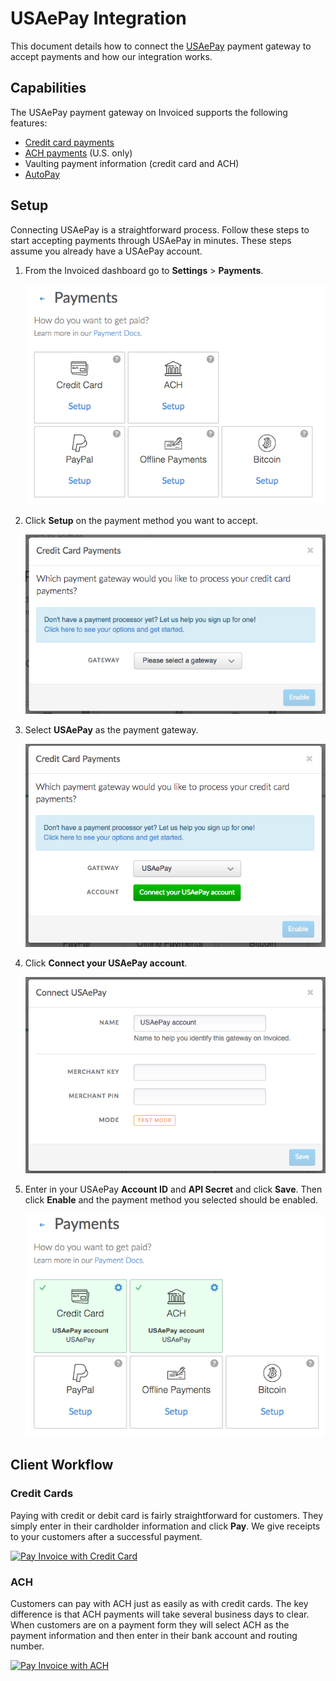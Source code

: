 # USAePay Integration

This document details how to connect the [USAePay](https://usaepay.com) payment gateway to accept payments and how our integration works.

## Capabilities

The USAePay payment gateway on Invoiced supports the following features:

- [Credit card payments](/docs/payments/card)
- [ACH payments](/docs/payments/ach) (U.S. only)
- Vaulting payment information (credit card and ACH)
- [AutoPay](/docs/guides/autopay)

## Setup

Connecting USAePay is a straightforward process. Follow these steps to start accepting payments through USAePay in minutes. These steps assume you already have a USAePay account.

1. From the Invoiced dashboard go to **Settings** > **Payments**.

   [![Payment Settings](../img/payment-settings.png)](../img/payment-settings.png)

2. Click **Setup** on the payment method you want to accept.

   [![Credit Card Payments Setup](../img/credit-card-payment-setup.png)](../img/credit-card-payment-setup.png)

3. Select **USAePay** as the payment gateway.

   [![USAePay Payments Setup](../img/usaepay-setup.png)](../img/usaepay-setup.png)

4. Click **Connect your USAePay account**.

   [![USAePay Settings Page](../img/usaepay-connect.png)](../img/usaepay-connect.png)

5. Enter in your USAePay **Account ID** and **API Secret** and click **Save**. Then click **Enable** and the payment method you selected should be enabled.

   [![USAePay Payments Enabled](../img/usaepay-enabled.png)](../img/usaepay-enabled.png)

## Client Workflow

### Credit Cards

Paying with credit or debit card is fairly straightforward for customers. They simply enter in their cardholder information and click **Pay**. We give receipts to your customers after a successful payment.

[![Pay Invoice with Credit Card](/docs/img/pay-invoice-credit-card.png)](/docs/img/pay-invoice-credit-card.png)

### ACH

Customers can pay with ACH just as easily as with credit cards. The key difference is that ACH payments will take several business days to clear. When customers are on a payment form they will select ACH as the payment information and then enter in their bank account and routing number.

[![Pay Invoice with ACH](/docs/img/pay-invoice-ach.png)](/docs/img/pay-invoice-ach.png)